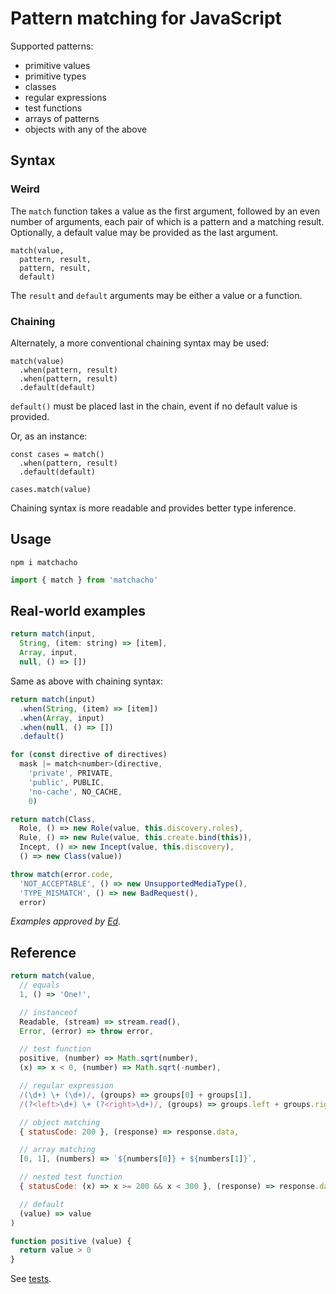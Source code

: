 # Pattern matching for JavaScript

Supported patterns:

- primitive values
- primitive types
- classes
- regular expressions
- test functions
- arrays of patterns
- objects with any of the above

## Syntax

### Weird

The `match` function takes a value as the first argument,
followed by an even number of arguments, each pair of which is a pattern and a matching result.
Optionally, a default value may be provided as the last argument.

```
match(value,
  pattern, result,
  pattern, result,
  default)
```

The `result` and `default` arguments may be either a value or a function.

### Chaining

Alternately, a more conventional chaining syntax may be used:

```
match(value)
  .when(pattern, result)
  .when(pattern, result)
  .default(default)
```

`default()` must be placed last in the chain, event if no default value is provided.

Or, as an instance:

```
const cases = match()
  .when(pattern, result)
  .default(default)

cases.match(value)
```

Chaining syntax is more readable and provides better type inference.

## Usage

```shell
npm i matchacho
```

```javascript
import { match } from 'matchacho'
```

## Real-world examples

```javascript
return match(input,
  String, (item: string) => [item],
  Array, input,
  null, () => [])
```

Same as above with chaining syntax:

```javascript
return match(input)
  .when(String, (item) => [item])
  .when(Array, input)
  .when(null, () => [])
  .default()
```

```javascript
for (const directive of directives)
  mask |= match<number>(directive,
    'private', PRIVATE,
    'public', PUBLIC,
    'no-cache', NO_CACHE,
    0)
```

```javascript
return match(Class,
  Role, () => new Role(value, this.discovery.roles),
  Rule, () => new Rule(value, this.create.bind(this)),
  Incept, () => new Incept(value, this.discovery),
  () => new Class(value))
```

```javascript
throw match(error.code,
  'NOT_ACCEPTABLE', () => new UnsupportedMediaType(),
  'TYPE_MISMATCH', () => new BadRequest(),
  error)
```

_Examples approved by [Ed](https://github.com/Gems)._

## Reference

```javascript
return match(value,
  // equals
  1, () => 'One!',

  // instanceof
  Readable, (stream) => stream.read(),
  Error, (error) => throw error,

  // test function
  positive, (number) => Math.sqrt(number),
  (x) => x < 0, (number) => Math.sqrt(-number),

  // regular expression
  /(\d+) \+ (\d+)/, (groups) => groups[0] + groups[1],
  /(?<left>\d+) \+ (?<right>\d+)/, (groups) => groups.left + groups.right,

  // object matching
  { statusCode: 200 }, (response) => response.data,

  // array matching
  [0, 1], (numbers) => `${numbers[0]} + ${numbers[1]}`,

  // nested test function
  { statusCode: (x) => x >= 200 && x < 300 }, (response) => response.data,

  // default
  (value) => value
)

function positive (value) {
  return value > 0
}
```

See [tests](source/match.test.ts).
